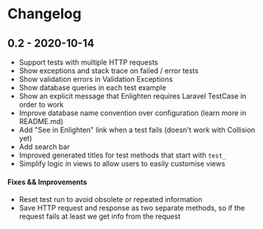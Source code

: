 # Changelog

## 0.2 - 2020-10-14

- Support tests with multiple HTTP requests
- Show exceptions and stack trace on failed / error tests
- Show validation errors in Validation Exceptions
- Show database queries in each test example
- Show an explicit message that Enlighten requires Laravel TestCase in order to work
- Improve database name convention over configuration (learn more in README.md)
- Add "See in Enlighten" link when a test fails (doesn't work with Collision yet)
- Add search bar
- Improved generated titles for test methods that start with `test_`
- Simplify logic in views to allow users to easily customise views

#### Fixes && Improvements
- Reset test run to avoid obsolete or repeated information
- Save HTTP request and response as two separate methods, so if the request fails at least we get info from the request
